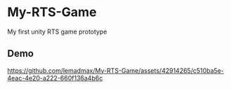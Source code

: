 # My-RTS-Game
My first unity RTS game prototype
## Demo


https://github.com/lemadmax/My-RTS-Game/assets/42914265/c510ba5e-4eac-4e20-a222-660f136a4b6c

